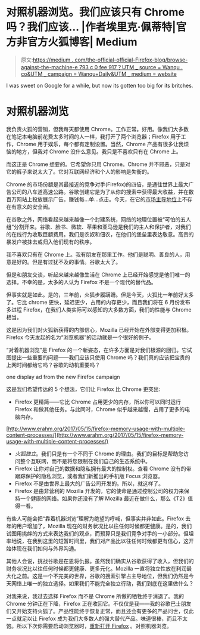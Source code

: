 # 对照机器浏览。我们应该只有 Chrome 吗？我们应该… |作者埃里克·佩蒂特|官方非官方火狐博客| Medium

> 原文:[https://medium . com/the-official-official-Firefox-blog/browse-against-the-machine-e 793 c 0 fee 917？UTM _ source = Wanqu . co&UTM _ campaign = Wanqu+Daily&UTM _ medium = website](https://medium.com/the-official-unofficial-firefox-blog/browse-against-the-machine-e793c0fee917?utm_source=wanqu.co&utm_campaign=Wanqu+Daily&utm_medium=website)



I was sweet on Google for a while, but now its gotten too big for its britches.



# 对照机器浏览

我负责火狐的营销，但我每天都使用 Chrome。工作正常。好用。像我们大多数在笔记本电脑前花费太多时间的人一样，我打开了两个浏览器；Firefox 用于工作，Chrome 用于娱乐，每个都有定制设置。当然，Chrome 产品有很多让我烦恼的地方，但我对 Chrome 没什么意见。我只是不喜欢只有在 Chrome 上。

而这正是 Chrome 想要的。它希望你只用 Chrome。Chrome 并不邪恶，只是对它的裤子来说太大了。它对互联网经济和个人的影响是失衡的。

Chrome 的市场份额是其最接近的竞争对手(Firefox)的四倍，是通往世界上最大广告公司的八车道高速公路。谷歌创建它是为了从你的搜索中获得最大收益，并在数百万网站上投放展示广告。赚钱每…单…点击。今天，在它的[市场主导地位](https://www.nytimes.com/2017/05/17/technology/google-io-conference.html)上不存在有意义的安全阀。

在谷歌之外，网络看起来越来越像一个封建系统，网络的地理位置被“可怕的五人组”分割开来。谷歌、脸书、微软、苹果和亚马逊是我们的主人和保护者，对我们的在线行为收取巨额费用。我们是农奴和佃农，在他们的堡垒里表达敬意。高贵的暴发户被抹去或归入他们现有的秩序。

我不喜欢只有在 Chrome 上。我有朋友在那里工作。他们是聪明、善良的人，用意是好的。但是有过犹不及的事情。谷歌太大了。

但是和朋友交谈，听起来越来越像生活在 Chrome 上已经开始感觉是他们唯一的选择。不幸的是，太多的人认为 Firefox 不是一个现代的替代品。

但事实就是如此。是的，三年前，火狐步履蹒跚。但是今天，火狐比一年前好太多了。它比 chrome 更快，延迟更少，占用的内存更少，而且我们将在 6 月份发布多进程 Firefox，在我们人类实际可以感知的大多数方面，我们的性能与 Chrome 相当。

这是因为我们对火狐新获得的内部信心，Mozilla 已经开始在外部变得更加积极。Firefox 今天发起的名为“浏览机器”的活动就是一个很好的例子。

“对着机器浏览”是 Firefox 的一个新姿态，在许多方面是对我们根源的回归。它试图提出一些重要的问题——我们应该只使用 Chrome 吗？我们真的应该把宝贵的上网时间都给它吗？谷歌的动机重要吗？



one display ad from the new Firefox campaign



这是我们希望传达的 5 个想法，它们让 Firefox 比 Chrome 更突出:

*   Firefox 更精简——它比 Chrome 占用更少的内存，所以你可以同时运行 Firefox 和做其他任务。与此同时，Chrome 似乎越来越慢，占用了更多的电脑内存。



[http://www.erahm.org/2017/05/15/firefox-memory-usage-with-multiple-content-processes/](http://www.erahm.org/2017/05/15/firefox-memory-usage-with-multiple-content-processes/)



*   *火狐独立*。我们只是有一个不同于 Chrome 的理由。我们的目标是帮助您访问整个互联网，而不是将您限制在我们自己的生态系统中。
*   Firefox 让你对自己的数据和隐私拥有最大的控制权。查看 Chrome 没有的带跟踪保护的隐私浏览，或者我们新推出的手机版 Focus 浏览器。
*   Firefox 不是由世界上最大的广告公司开发的。所以，就这样了。
*   Firefox 是由非营利的 Mozilla 开发的，它的使命是通过控制公司的权力来保持一个健康的网络。如果你还没有了解 Mozilla 最近在做什么，那么《T2》值得一看。

有些人可能会把“靠着机器浏览”理解为绝望的呼喊，但事实并非如此。Firefox 去年的用户增加了，Mozilla 现在的财务状况比以往任何时候都更健康。是的，我们试图用挑衅的方式来表达我们的观点，而预算只是我们竞争对手的一小部分。但坦率地说，在我到这里的短暂时间里，我们对产品比以往任何时候都更有信心，这开始体现在我们如何与外界沟通。

其他人会说，挑战谷歌是在恩将仇报。虽然我们确实从谷歌获得了收入，但我们的财务状况比以往任何时候都更健康、更多元化。Mozilla 一直将独立性放在利润最大化之前。这是一个不完美的世界，谷歌的搜索引擎占主导地位，但我们仍然是今天网络上唯一的独立选择。如果我们不能完全独立行动，我们到底在这里做什么？

对我来说，我过去选择 Firefox 而不是 Chrome 所做的牺牲终于消退了。我的 Chrome 分钟正在下降，Firefox 正在收回它。不仅仅是我——我的谷歌巴士朋友们又开始支持火狐了。产品性能终于恢复正常，而且还会有更多的产品问世，仅此一点就足以让 Firefox 成为我们大多数人的强大替代产品。味道很棒，而且不太饱。所以下次你需要启动浏览器时，[重新打开 Firefox](https://www.mozilla.org/en-US/firefox/new/) 。对照机器浏览。